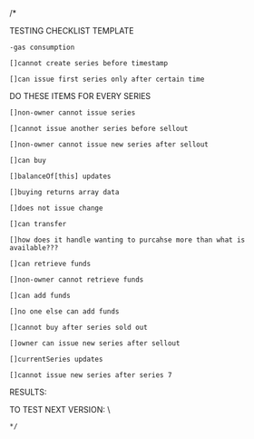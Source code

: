 /*

TESTING CHECKLIST TEMPLATE

    -gas consumption

    []cannot create series before timestamp

    []can issue first series only after certain time

DO THESE ITEMS FOR EVERY SERIES

    []non-owner cannot issue series
        
    []cannot issue another series before sellout

    []non-owner cannot issue new series after sellout
        
    []can buy

    []balanceOf[this] updates

    []buying returns array data

    []does not issue change    
        
    []can transfer

    []how does it handle wanting to purcahse more than what is available???

    []can retrieve funds

    []non-owner cannot retrieve funds
        
    []can add funds

    []no one else can add funds

    []cannot buy after series sold out  

    []owner can issue new series after sellout

    []currentSeries updates
     
    []cannot issue new series after series 7

RESULTS:


TO TEST NEXT VERSION:
\







    */